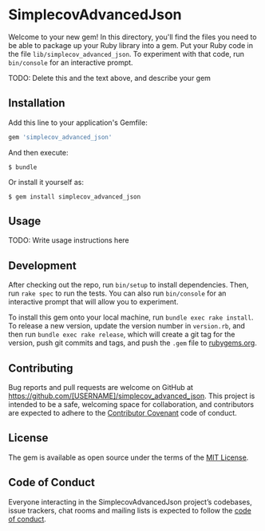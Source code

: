 # SimplecovAdvancedJson

Welcome to your new gem! In this directory, you'll find the files you need to be able to package up your Ruby library into a gem. Put your Ruby code in the file `lib/simplecov_advanced_json`. To experiment with that code, run `bin/console` for an interactive prompt.

TODO: Delete this and the text above, and describe your gem

## Installation

Add this line to your application's Gemfile:

```ruby
gem 'simplecov_advanced_json'
```

And then execute:

    $ bundle

Or install it yourself as:

    $ gem install simplecov_advanced_json

## Usage

TODO: Write usage instructions here

## Development

After checking out the repo, run `bin/setup` to install dependencies. Then, run `rake spec` to run the tests. You can also run `bin/console` for an interactive prompt that will allow you to experiment.

To install this gem onto your local machine, run `bundle exec rake install`. To release a new version, update the version number in `version.rb`, and then run `bundle exec rake release`, which will create a git tag for the version, push git commits and tags, and push the `.gem` file to [rubygems.org](https://rubygems.org).

## Contributing

Bug reports and pull requests are welcome on GitHub at https://github.com/[USERNAME]/simplecov_advanced_json. This project is intended to be a safe, welcoming space for collaboration, and contributors are expected to adhere to the [Contributor Covenant](http://contributor-covenant.org) code of conduct.

## License

The gem is available as open source under the terms of the [MIT License](https://opensource.org/licenses/MIT).

## Code of Conduct

Everyone interacting in the SimplecovAdvancedJson project’s codebases, issue trackers, chat rooms and mailing lists is expected to follow the [code of conduct](https://github.com/[USERNAME]/simplecov_advanced_json/blob/master/CODE_OF_CONDUCT.md).
